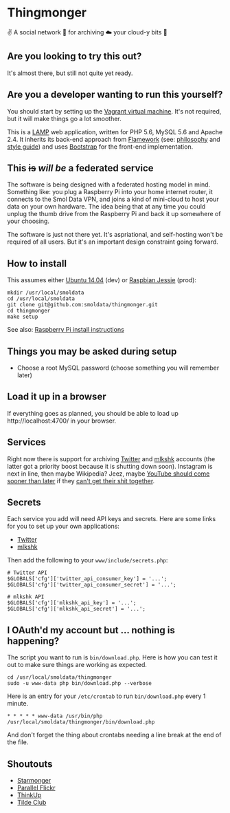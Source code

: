 # Thingmonger

:v: A social network :floppy_disk: for archiving :cloud: your cloud-y bits :dog:

## Are you looking to try this out?

It's almost there, but still not quite yet ready.

## Are you a developer wanting to run this yourself?

You should start by setting up the [Vagrant virtual machine](https://github.com/smoldata/vagrant-thingmonger). It's not required, but it will make things go a lot smoother.

This is a [LAMP](https://en.wikipedia.org/wiki/LAMP_(software_bundle)) web application, written for PHP 5.6, MySQL 5.6 and Apache 2.4. It inherits its back-end approach from [Flamework](https://github.com/exflickr/flamework) (see: [philosophy](https://github.com/exflickr/flamework/blob/master/docs/philosophy.md) and [style guide](https://github.com/exflickr/flamework/blob/master/docs/style_guide.md)) and uses [Bootstrap](http://getbootstrap.com/) for the front-end implementation.

## This <del>is</del> *will be* a federated service

The software is being designed with a federated hosting model in mind. Something like: you plug a Raspberry Pi into your home internet router, it connects to the Smol Data VPN, and joins a kind of mini-cloud to host your data on your own hardware. The idea being that at any time you could unplug the thumb drive from the Raspberry Pi and back it up somewhere of your choosing.

The software is just not there yet. It's aspriational, and self-hosting won't be required of all users. But it's an important design constraint going forward.

## How to install

This assumes either [Ubuntu 14.04](https://wiki.ubuntu.com/TrustyTahr/ReleaseNotes) (dev) or [Raspbian Jessie](https://www.raspberrypi.org/downloads/raspbian/) (prod):

```
mkdir /usr/local/smoldata
cd /usr/local/smoldata
git clone git@github.com:smoldata/thingmonger.git
cd thingmonger
make setup
```

See also: [Raspberry Pi install instructions](https://github.com/smoldata/raspberry-pi/)

## Things you may be asked during setup

* Choose a root MySQL password (choose something you will remember later)

## Load it up in a browser

If everything goes as planned, you should be able to load up http://localhost:4700/ in your browser.

## Services

Right now there is support for archiving [Twitter](https://twitter.com/) and [mlkshk](https://mlkshk.com/) accounts (the latter got a priority boost because it is shutting down soon). Instagram is next in line, then maybe Wikipedia? Jeez, maybe [YouTube should come sooner than later](https://twitter.com/coolerpatrol/status/843614265693147138) if they [can't get their shit together](https://www.theguardian.com/media/2017/mar/16/guardian-pulls-ads-google-placed-extremist-material).

## Secrets

Each service you add will need API keys and secrets. Here are some links for you to set up your own applications:

* [Twitter](https://apps.twitter.com/)
* [mlkshk](http://mlkshk.com/developers)

Then add the following to your `www/include/secrets.php`:

```
# Twitter API
$GLOBALS['cfg']['twitter_api_consumer_key'] = '...';
$GLOBALS['cfg']['twitter_api_consumer_secret'] = '...';

# mlkshk API
$GLOBALS['cfg']['mlkshk_api_key'] = '...';
$GLOBALS['cfg']['mlkshk_api_secret'] = '...';
```

## I OAuth'd my account but ... nothing is happening?

The script you want to run is `bin/download.php`. Here is how you can test it out to make sure things are working as expected.

```
cd /usr/local/smoldata/thingmonger
sudo -u www-data php bin/download.php --verbose
```

Here is an entry for your `/etc/crontab` to run `bin/download.php` every 1 minute.

```
* * * * * www-data /usr/bin/php /usr/local/smoldata/thingmonger/bin/download.php
```

And don't forget the thing about crontabs needing a line break at the end of the file.

## Shoutouts

* [Starmonger](https://github.com/dphiffer/starmonger/)
* [Parallel Flickr](http://straup.github.io/parallel-flickr/)
* [ThinkUp](https://github.com/ThinkUpLLC/ThinkUp)
* [Tilde Club](http://tilde.club/)
